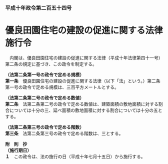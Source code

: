 ### 平成十年政令第二百五十四号  
# 優良田園住宅の建設の促進に関する法律施行令  
　内閣は、優良田園住宅の建設の促進に関する法律（平成十年法律第四十一号）第二条の規定に基づき、この政令を制定する。  
  
**（法第二条第一号の政令で定める規模）**  
**第一条**　優良田園住宅の建設の促進に関する法律（以下「法」という。）第二条第一号の政令で定める規模は、三百平方メートルとする。  
  
**（法第二条第二号の政令で定める数値）**  
**第二条**　法第二条第二号の政令で定める数値は、建築面積の敷地面積に対する割合については十分の三、延べ面積の敷地面積に対する割合については十分の五とする。  
  
**（法第二条第三号の政令で定める階数）**  
**第三条**　法第二条第三号の政令で定める階数は、三とする。  
  
**附　則　抄**  
**（施行期日）**  
**１**　この政令は、法の施行の日（平成十年七月十五日）から施行する。  
  
